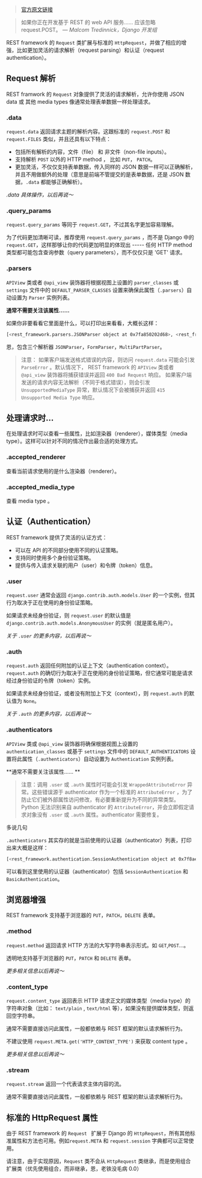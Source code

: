 > [官方原文链接](http://www.django-rest-framework.org/api-guide/requests/)



> 如果你正在开发基于 REST 的 web API 服务...... 应该忽略 request.POST。 
> — *Malcom Tredinnick，Django 开发组*

REST framework 的 `Request` 类扩展与标准的 `HttpRequest`，并做了相应的增强，比如更加灵活的请求解析（request parsing）和认证（request authentication）。

## Request 解析

REST framwork 的 `Request` 对象提供了灵活的请求解析，允许你使用 JSON data 或 其他 media types 像通常处理表单数据一样处理请求。

### .data

`request.data` 返回请求主题的解析内容。这跟标准的 `request.POST` 和 `request.FILES` 类似，并且还具有以下特点：
*  包括所有解析的内容，文件（file） 和 非文件（non-file inputs）。
*  支持解析 `POST` 以外的 HTTP method ， 比如 `PUT`， `PATCH`。
*  更加灵活，不仅仅支持表单数据，传入同样的 JSON 数据一样可以正确解析，并且不用做额外的处理（意思是前端不管提交的是表单数据，还是 JSON 数据，`.data` 都能够正确解析）。

*.data 具体操作，以后再说～*

### .query_params

`request.query_params` 等同于 `request.GET`，不过其名字更加容易理解。

为了代码更加清晰可读，推荐使用 `request.query_params` ，而不是 Django 中的 `request.GET`，这样那够让你的代码更加明显的体现出 ----- 任何 HTTP method 类型都可能包含查询参数（query parameters），而不仅仅只是 'GET' 请求。

### .parsers

`APIView` 类或者 `@api_view` 装饰器将根据视图上设置的 `parser_classes` 或 `settings` 文件中的 `DEFAULT_PARSER_CLASSES` 设置来确保此属性（`.parsers`）自动设置为 `Parser` 实例列表。

**通常不需要关注该属性......**

如果你非要看看它里面是什么，可以打印出来看看，大概长这样：
``` bash
[<rest_framework.parsers.JSONParser object at 0x7fa850202d68>, <rest_framework.parsers.FormParser object at 0x7fa850202be0>, <rest_framework.parsers.MultiPartParser object at 0x7fa850202860>]
```
恩，包含三个解析器 `JSONParser`，`FormParser`，`MultiPartParser`。

> 注意： 如果客户端发送格式错误的内容，则访问 `request.data` 可能会引发 `ParseError` 。默认情况下， REST framework 的 `APIView` 类或者 `@api_view` 装饰器将捕获错误并返回 `400 Bad Request` 响应。
> 如果客户端发送的请求内容无法解析（不同于格式错误），则会引发 `UnsupportedMediaType` 异常，默认情况下会被捕获并返回 `415 Unsupported Media Type` 响应。


## 处理请求时...

在处理请求时可以查看一些属性，比如渲染器（renderer），媒体类型（media type）。这样可以针对不同的情况作出最合适的处理方式。

### .accepted_renderer

查看当前请求使用的是什么渲染器（renderer）。

### .accepted_media_type

查看 media type 。

## 认证（Authentication）

REST framework 提供了灵活的认证方式：
* 可以在 API 的不同部分使用不同的认证策略。
* 支持同时使用多个身份验证策略。
* 提供与传入请求关联的用户（user）和令牌（token）信息。

### .user

`request.user` 通常会返回 `django.contrib.auth.models.User` 的一个实例，但其行为取决于正在使用的身份验证策略。

如果请求未经身份验证，则 `request.user` 的默认值是 `django.contrib.auth.models.AnonymousUser` 的实例（就是匿名用户）。

*关于 `.user` 的更多内容，以后再说～*

### .auth

`request.auth` 返回任何附加的认证上下文（authentication context）。`request.auth` 的确切行为取决于正在使用的身份验证策略，但它通常可能是请求经过身份验证的令牌（token）实例。

如果请求未经身份验证，或者没有附加上下文（context），则 `request.auth` 的默认值为 `None`。

*关于 `.auth` 的更多内容，以后再说～*

### .authenticators

`APIView` 类或 `@api_view` 装饰器将确保根据视图上设置的 `authentication_classes` 或基于 `settings` 文件中的 `DEFAULT_AUTHENTICATORS` 设置将此属性（`.authenticators`）自动设置为 `Authentication` 实例列表。

**通常不需要关注该属性...... **

> 注意：调用 `.user` 或 `.auth` 属性时可能会引发 `WrappedAttributeError` 异常。这些错误源于 authenticator  作为一个标准的 `AttributeError` ，为了防止它们被外部属性访问修改，有必要重新提升为不同的异常类型。Python 无法识别来自 authenticator  的 `AttributeError`，并会立即假定请求对象没有 `.user` 或 `.auth` 属性。authenticator 需要修复。

多说几句

`.authenticators` 其实存的就是当前使用的认证器（authenticator）列表，打印出来大概是这样：

``` bash
[<rest_framework.authentication.SessionAuthentication object at 0x7f8ae4528710>, <rest_framework.authentication.BasicAuthentication object at 0x7f8ae45286d8>]
```
可以看到这里使用的认证器（authenticator）包括 `SessionAuthentication` 和 `BasicAuthentication`。

## 浏览器增强

REST framework 支持基于浏览器的 `PUT`，`PATCH`，`DELETE` 表单。

### .method

`request.method` 返回请求 HTTP 方法的大写字符串表示形式。如 `GET`,`POST`...。

透明地支持基于浏览器的 `PUT`，`PATCH` 和 `DELETE` 表单。

*更多相关信息以后再说～*

### .content_type

`request.content_type` 返回表示 HTTP 请求正文的媒体类型（media type）的字符串对象（比如： `text/plain` , `text/html` 等），如果没有提供媒体类型，则返回空字符串。

通常不需要直接访问此属性，一般都依赖与 REST 框架的默认请求解析行为。

不建议使用 `request.META.get('HTTP_CONTENT_TYPE')` 来获取 content type 。

*更多相关信息以后再说～*

### .stream

`request.stream` 返回一个代表请求主体内容的流。

通常不需要直接访问此属性，一般都依赖与 REST 框架的默认请求解析行为。

## 标准的 HttpRequest 属性

由于 REST framework 的 `Request ` 扩展于 Django 的 `HttpRequest`，所有其他标准属性和方法也可用。例如`request.META` 和 `request.session` 字典都可以正常使用。

请注意，由于实现原因，`Request` 类不会从 `HttpRequest` 类继承，而是使用组合扩展类（优先使用组合，而非继承，恩，老铁没毛病 0.0）
